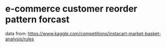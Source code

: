 # e-commerce customer reorder pattern forcast
 
data from: https://www.kaggle.com/competitions/instacart-market-basket-analysis/rules
